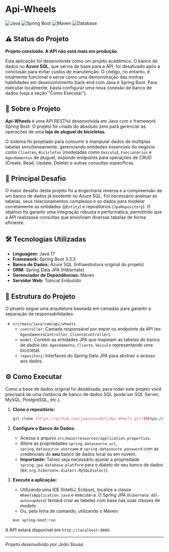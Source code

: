 # Api-Wheels

![Java](https://img.shields.io/badge/Java-17-blue)
![Spring Boot](https://img.shields.io/badge/Spring_Boot-3.3.3-brightgreen)
![Maven](https://img.shields.io/badge/Maven-4.0.0-red)
![Database](https://img.shields.io/badge/Azure_SQL-blueviolet)

## ⚠️ Status do Projeto

**Projeto concluído. A API não está mais em produção.**

Esta aplicação foi desenvolvida como um projeto acadêmico. O banco de dados no **Azure SQL**, que servia de base para a API, foi desativado após a conclusão para evitar custos de manutenção. O código, no entanto, é totalmente funcional e serve como uma demonstração das minhas habilidades em desenvolvimento back-end com Java e Spring Boot. Para executar localmente, basta configurar uma nova conexão de banco de dados (veja a seção "Como Executar").

## 📄 Sobre o Projeto

**Api-Wheels** é uma API RESTful desenvolvida em Java com o framework Spring Boot. O projeto foi criado do absoluto zero para gerenciar as operações de uma **loja de aluguel de bicicletas**.

O sistema foi projetado para consumir e manipular dados de múltiplas tabelas simultaneamente, gerenciando entidades essenciais do negócio como `Clientes`, `Bicicletas` (modeladas como `Veiculo`), `Funcionários` e `Agendamentos` de aluguel, expondo endpoints para operações de CRUD (Create, Read, Update, Delete) e outras consultas específicas.

## 🚀 Principal Desafio

O maior desafio deste projeto foi a engenharia reversa e a compreensão de um banco de dados já existente no Azure SQL. Foi necessário analisar as tabelas, seus relacionamentos complexos e os dados para modelar corretamente as entidades (`@Entity`) e repositórios (`JpaRepository`). O objetivo foi garantir uma integração robusta e performática, permitindo que a API realizasse consultas que envolviam diversas tabelas de forma eficiente.

## 🛠️ Tecnologias Utilizadas

* **Linguagem:** Java 17
* **Framework:** Spring Boot 3.3.3
* **Banco de Dados:** Azure SQL (Infraestrutura original do projeto)
* **ORM:** Spring Data JPA (Hibernate)
* **Gerenciador de Dependências:** Maven
* **Servidor Web:** Tomcat Embutido

## 📂 Estrutura do Projeto

O projeto segue uma arquitetura baseada em camadas para garantir a separação de responsabilidades:

-   `src/main/java/com/api/wheels`
    -   `controller`: Camada responsável por expor os endpoints da API (ex: `AgendamentoController`, `ClienteController`).
    -   `model`: Contém as entidades JPA que mapeiam as tabelas do banco de dados (ex: `Agendamento`, `Cliente`, `Veiculo` representando uma bicicleta).
    -   `repository`: Interfaces do Spring Data JPA para abstrair o acesso aos dados.

## ⚙️ Como Executar

Como a base de dados original foi desativada, para rodar este projeto você precisará de uma instância de banco de dados SQL (pode ser SQL Server, MySQL, PostgreSQL, etc.).

1.  **Clone o repositório:**
    ```bash
    git clone [https://github.com/joaosousa021/Api-Wheels.git](https://github.com/joaosousa021/Api-Wheels.git)
    ```
2.  **Configure o Banco de Dados:**
    -   Acesse o arquivo `src/main/resources/application.properties`.
    -   Altere as propriedades `spring.datasource.url`, `spring.datasource.username` e `spring.datasource.password` com as credenciais do **seu** banco de dados local ou em nuvem.
    -   **Importante:** Talvez seja necessário ajustar a propriedade `spring.jpa.database-platform` para o dialeto do seu banco de dados (ex: `org.hibernate.dialect.MySQLDialect`).

3.  **Execute a aplicação:**
    -   Utilizando uma IDE (IntelliJ, Eclipse), localize a classe `WheelsApplication.java` e execute-a. O Spring JPA (`hibernate.ddl-auto=update`) tentará criar as tabelas com base nas suas classes de modelo.
    -   Ou, pela linha de comando, utilizando o Maven:
    ```bash
    mvn spring-boot:run
    ```

A API estará disponível em `http://localhost:8080`.

---
*Projeto desenvolvido por João Sousa.*
